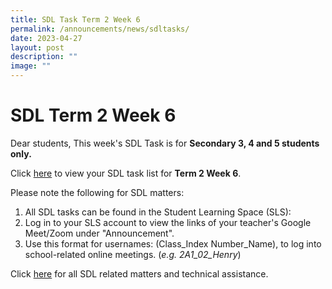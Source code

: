 ```yaml
---
title: SDL Task Term 2 Week 6
permalink: /announcements/news/sdltasks/
date: 2023-04-27
layout: post
description: ""
image: ""
---
```

# SDL Term 2 Week 6
Dear students, 
This week's SDL Task is for **Secondary 3, 4 and 5 students only.**

Click [here](https://sites.google.com/moe.edu.sg/bbss-student-link/sdl-matters/summary-tasks) to view your SDL task list for **Term 2 Week 6**.

Please note the following for SDL matters:
1. All SDL tasks can be found in the Student Learning Space (SLS):
2. Log in to your SLS account to view the links of your teacher's Google Meet/Zoom under "Announcement".
3. Use this format for usernames: (Class_Index Number_Name), to log into school-related online meetings. (*e.g. 2A1_02_Henry*)

Click [here](https://www.bukitbatoksec.moe.edu.sg/useful-resources/Students/fhbl-seek-discover-and-learn-sdl-fhbl-matters/) for all SDL related matters and technical assistance.
